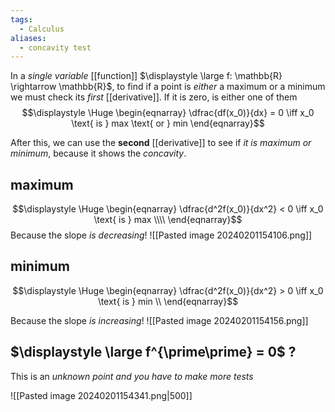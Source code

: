 ```yaml
---
tags:
  - Calculus
aliases:
  - concavity test
---
```

In a *single variable* [[function]] $\displaystyle \large f: \mathbb{R} \rightarrow \mathbb{R}$, to find if a point is *either* a maximum or a minimum we must check its *first* [[derivative]]. If it is zero, is either one of them
$$\displaystyle \Huge \begin{eqnarray} 
\dfrac{df(x_0)}{dx} = 0 \iff x_0 \text{ is } max \text{ or } min
\end{eqnarray}$$

After this, we can use the **second** [[derivative]] to see if *it is maximum or minimum*, because it shows the *concavity*.

## maximum
$$\displaystyle \Huge \begin{eqnarray} 
\dfrac{d^2f(x_0)}{dx^2} < 0 \iff x_0 \text{ is } max \\\\
\end{eqnarray}$$
Because the slope *is decreasing*!
![[Pasted image 20240201154106.png]]

## minimum
$$\displaystyle \Huge \begin{eqnarray} 
\dfrac{d^2f(x_0)}{dx^2} > 0 \iff x_0 \text{ is } min \\
\end{eqnarray}$$

Because the slope *is increasing*!
![[Pasted image 20240201154156.png]]

## $\displaystyle \large f^{\prime\prime} = 0$ ?
This is an *unknown point and you have to make more tests*

![[Pasted image 20240201154341.png|500]]
